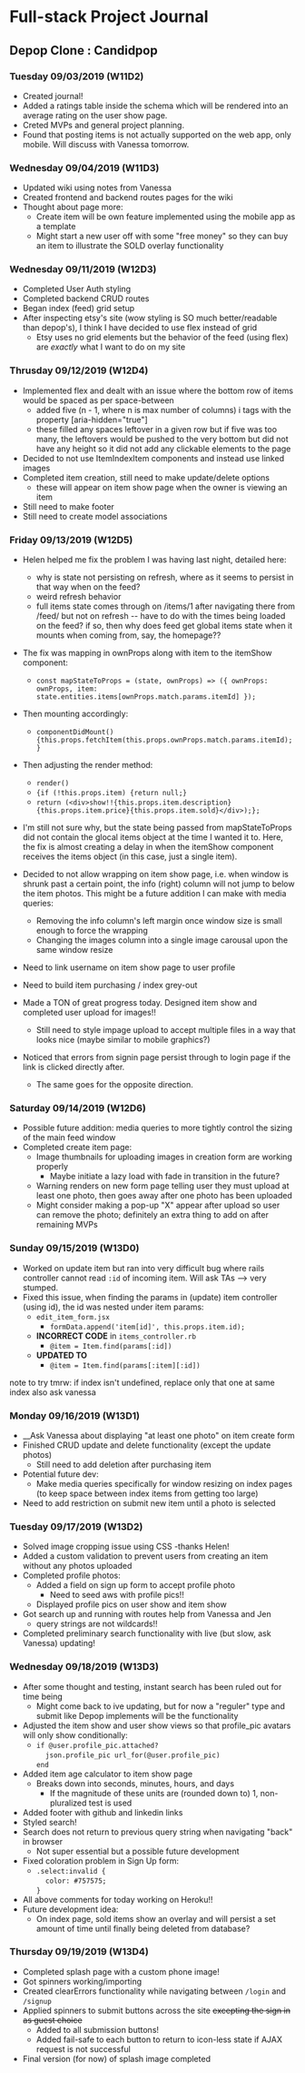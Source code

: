 # Full-stack Project Journal

## Depop Clone : Candidpop

### Tuesday 09/03/2019 (W11D2)

- Created journal!
- Added a ratings table inside the schema which will be rendered into an average rating on the user show page.
- Creted MVPs and general project planning.
- Found that posting items is not actually supported on the web app, only mobile. Will discuss with Vanessa tomorrow.

### Wednesday 09/04/2019 (W11D3)

- Updated wiki using notes from Vanessa
- Created frontend and backend routes pages for the wiki
- Thought about page more:
  - Create item will be own feature implemented using the mobile app as a template
  - Might start a new user off with some "free money" so they can buy an item to illustrate the SOLD overlay functionality

### Wednesday 09/11/2019 (W12D3)

- Completed User Auth styling
- Completed backend CRUD routes
- Began index (feed) grid setup
- After inspecting etsy's site (wow styling is SO much better/readable than depop's), I think I have decided to use flex instead of grid
  - Etsy uses no grid elements but the behavior of the feed (using flex) are *exactly* what I want to do on my site

### Thrusday 09/12/2019 (W12D4)

- Implemented flex and dealt with an issue where the bottom row of items would be spaced as per space-between
  - added five (n - 1, where n is max number of columns) i tags with the property [aria-hidden="true"]
  - these filled any spaces leftover in a given row but if five was too many, the leftovers would be pushed to the very bottom but did not have any height so it did not add any clickable elements to the page
- Decided to not use ItemIndexItem components and instead use linked images
- Completed item creation, still need to make update/delete options
  - these will appear on item show page when the owner is viewing an item
- Still need to make footer
- Still need to create model associations

### Friday 09/13/2019 (W12D5)

- Helen helped me fix the problem I was having last night, detailed here:
  - why is state not persisting on refresh, where as it seems to persist in that way when on the feed?
  - weird refresh behavior
  - full items state comes through on /items/1 after navigating there from /feed/ but not on refresh -- have to do with the times being loaded on the feed? if so, then why does feed get global items state when it mounts when coming from, say, the homepage??
- The fix was mapping in ownProps along with item to the itemShow component:
  - `const mapStateToProps = (state, ownProps) => ({ ownProps: ownProps, item: state.entities.items[ownProps.match.params.itemId] });`
- Then mounting accordingly:
  - `componentDidMount() {this.props.fetchItem(this.props.ownProps.match.params.itemId);}`
- Then adjusting the render method:
  - `render()`
  - `{if (!this.props.item) {return null;}`
  - `return (<div>show!!{this.props.item.description}{this.props.item.price}{this.props.item.sold}</div>);};`
- I'm still not sure why, but the state being passed from mapStateToProps did not contain the glocal items object at the time I wanted it to. Here, the fix is almost creating a delay in when the itemShow component receives the items object (in this case, just a single item).

- Decided to not allow wrapping on item show page, i.e. when window is shrunk past a certain point, the info (right) column will not jump to below the item photos. This might be a future addition I can make with media queries:
  - Removing the info column's left margin once window size is small enough to force the wrapping
  - Changing the images column into a single image carousal upon the same window resize
  
- Need to link username on item show page to user profile
- Need to build item purchasing / index grey-out

- Made a TON of great progress today. Designed item show and completed user upload for images!!
  - Still need to style impage upload to accept multiple files in a way that looks nice (maybe similar to mobile graphics?)

- Noticed that errors from signin page persist through to login page if the link is clicked directly after.
  - The same goes for the opposite direction.

### Saturday 09/14/2019 (W12D6)

- Possible future addition: media queries to more tightly control the sizing of the main feed window
- Completed create item page:
  - Image thumbnails for uploading images in creation form are working properly
    - Maybe initiate a lazy load with fade in transition in the future?
  - Warning renders on new form page telling user they must upload at least one photo, then goes away after one photo has been uploaded
  - Might consider making a pop-up "X" appear after upload so user can remove the photo; definitely an extra thing to add on after remaining MVPs

### Sunday 09/15/2019 (W13D0)

- Worked on update item but ran into very difficult bug where rails controller cannot read `:id` of incoming item. Will ask TAs --> very stumped.
- Fixed this issue, when finding the params in (update) item controller (using id), the id was nested under item params:
  - `edit_item_form.jsx`
    - `formData.append('item[id]', this.props.item.id);`
  - __INCORRECT CODE__ in `items_controller.rb`
    - `@item = Item.find(params[:id])`
  - __UPDATED TO__
    - `@item = Item.find(params[:item][:id])`


note to try tmrw: if index isn't undefined, replace only that one at same index
also ask vanessa

### Monday 09/16/2019 (W13D1)

- __Ask Vanessa about displaying "at least one photo" on item create form
- Finished CRUD update and delete functionality (except the update photos)
  - Still need to add deletion after purchasing item
- Potential future dev:
  - Make media queries specifically for window resizing on index pages (to keep space between index items from getting too large)
- Need to add restriction on submit new item until a photo is selected

### Tuesday 09/17/2019 (W13D2)

- Solved image cropping issue using CSS -thanks Helen!
- Added a custom validation to prevent users from creating an item without any photos uploaded
- Completed profile photos:
  - Added a field on sign up form to accept profile photo
    - Need to seed aws with profile pics!!
  - Displayed profile pics on user show and item show
- Got search up and running with routes help from Vanessa and Jen
  - query strings are not wildcards!!
- Completed preliminary search functionality with live (but slow, ask Vanessa) updating!

### Wednesday 09/18/2019 (W13D3)

- After some thought and testing, instant search has been ruled out for time being
  - Might come back to ive updating, but for now a "reguler" type and submit like Depop implements will be the functionality
- Adjusted the item show and user show views so that profile_pic avatars will only show conditionally:
  - `if @user.profile_pic.attached?`  
    &nbsp;&nbsp;&nbsp;&nbsp;`json.profile_pic url_for(@user.profile_pic)`  
    `end`
- Added item age calculator to item show page
  - Breaks down into seconds, minutes, hours, and days
    - If the magnitude of these units are (rounded down to) 1, non-pluralized test is used
- Added footer with github and linkedin links
- Styled search!
- Search does not return to previous query string when navigating "back" in browser
  - Not super essential but a possible future development
- Fixed coloration problem in Sign Up form:
  - `.select:invalid {`  
    &nbsp;&nbsp;&nbsp;&nbsp;`color: #757575;`  
    `}`
- All above comments for today working on Heroku!!
- Future development idea:
  - On index page, sold items show an overlay and will persist a set amount of time until finally being deleted from database?

### Thursday 09/19/2019 (W13D4)

- Completed splash page with a custom phone image!
- Got spinners working/importing
- Created clearErrors functionality while navigating between `/login` and `/signup`
- Applied spinners to submit buttons across the site ~~excepting the sign in as guest choice~~
  - Added to all submission buttons!
  - Added fail-safe to each button to return to icon-less state if AJAX request is not successful
- Final version (for now) of splash image completed
